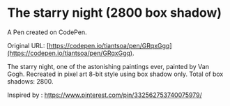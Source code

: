 # The starry night (2800 box shadow)

A Pen created on CodePen.

Original URL: [https://codepen.io/tiantsoa/pen/GRqxGgq](https://codepen.io/tiantsoa/pen/GRqxGgq).

The starry night, one of the astonishing paintings ever, painted by Van Gogh. Recreated in pixel art 8-bit style using box shadow only.
Total of box shadows: 2800.

Inspired by : https://www.pinterest.com/pin/332562753740075979/